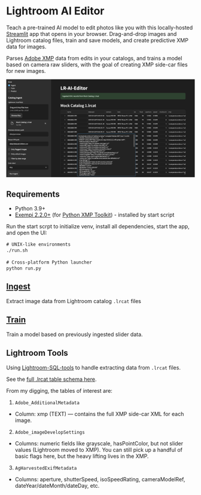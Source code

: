 # Lightroom AI Editor

Teach a pre-trained AI model to edit photos like you with this locally-hosted [Streamlit](https://streamlit.io/) app that opens in your browser. Drag-and-drop images and Lightroom catalog files, train and save models, and create predictive XMP data for images.

Parses [Adobe XMP](https://www.adobe.com/products/xmp.html) data from edits in your catalogs, and trains a model based on camera raw sliders, with the goal of creating XMP side-car files for new images.

![example.png](data/example.png)

## Requirements

- Python 3.9+
- [Exempi 2.2.0+](https://libopenraw.freedesktop.org/exempi/) (for [Python XMP Toolkit](https://python-xmp-toolkit.readthedocs.io/en/latest/installation.html#requirements)) - installed by start script

Run the start scrpt to initialize venv, install all dependencies, start the app, and open the UI:
```
# UNIX-like environments
./run.sh

# Cross-platform Python launcher
python run.py
```

## [Ingest](./ingest/)

Extract image data from Lightroom catalog `.lrcat` files

## [Train](./train/)

Train a model based on previously ingested slider data.

## Lightroom Tools

Using [Lightroom-SQL-tools](https://github.com/fdenivac/Lightroom-SQL-tools) to handle extracting data from `.lrcat` files.

See the [full .lrcat table schema here](./lrcat_schema.sql).

From my digging, the tables of interest are:
1.	`Adobe_AdditionalMetadata`
  - Column: xmp (TEXT) — contains the full XMP side-car XML for each image.
2.	`Adobe_imageDevelopSettings`
  - Columns: numeric fields like grayscale, hasPointColor, but not slider values (Lightroom moved to XMP). You can still pick up a handful of basic flags here, but the heavy lifting lives in the XMP.
3.	`AgHarvestedExifMetadata`
  - Columns: aperture, shutterSpeed, isoSpeedRating, cameraModelRef, dateYear/dateMonth/dateDay, etc.
